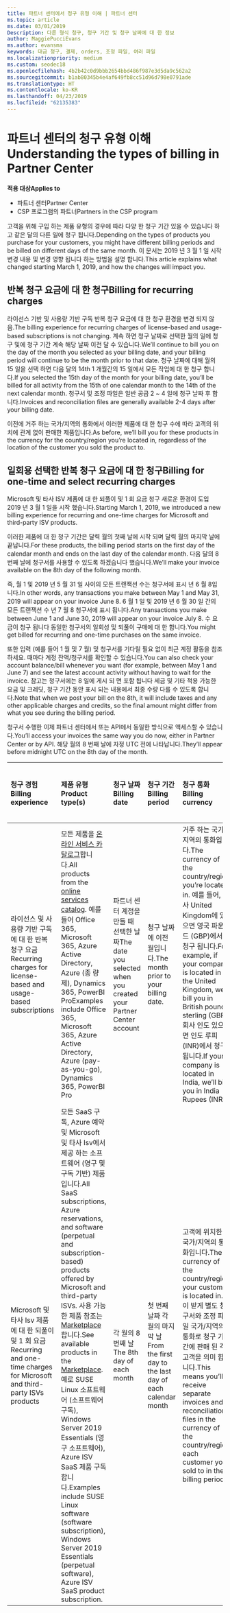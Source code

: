 ```yaml
---
title: 파트너 센터에서 청구 유형 이해 | 파트너 센터
ms.topic: article
ms.date: 03/01/2019
Description: 다른 형식 청구, 청구 기간 및 청구 날짜에 대 한 정보
author: MaggiePucciEvans
ms.author: evansma
keywords: 대금 청구, 결제, orders, 조정 파일, 여러 파일
ms.localizationpriority: medium
ms.custom: seodec18
ms.openlocfilehash: 4b2b42c0d9bbb2654bbd486f987e3d5da9c562a2
ms.sourcegitcommit: b1ab80345b4e4af649fb8cc51d96d798e0791ade
ms.translationtype: HT
ms.contentlocale: ko-KR
ms.lasthandoff: 04/23/2019
ms.locfileid: "62135383"
---
```

# <a name="understanding-the-types-of-billing-in-partner-center"></a><span data-ttu-id="9835e-104">파트너 센터의 청구 유형 이해</span><span class="sxs-lookup"><span data-stu-id="9835e-104">Understanding the types of billing in Partner Center</span></span>

<span data-ttu-id="9835e-105">**적용 대상**</span><span class="sxs-lookup"><span data-stu-id="9835e-105">**Applies to**</span></span>

-  <span data-ttu-id="9835e-106">파트너 센터</span><span class="sxs-lookup"><span data-stu-id="9835e-106">Partner Center</span></span>
-  <span data-ttu-id="9835e-107">CSP 프로그램의 파트너</span><span class="sxs-lookup"><span data-stu-id="9835e-107">Partners in the CSP program</span></span>

<span data-ttu-id="9835e-108">고객을 위해 구입 하는 제품 유형의 경우에 따라 다양 한 청구 기간 있을 수 있습니다 하 고 같은 달의 다른 일에 청구 됩니다.</span><span class="sxs-lookup"><span data-stu-id="9835e-108">Depending on the types of products you purchase for your customers, you might have different billing periods and be billed on different days of the same month.</span></span> <span data-ttu-id="9835e-109">이 문서는 2019 년 3 월 1 일 시작 변경 내용 및 변경 영향 됩니다 하는 방법을 설명 합니다.</span><span class="sxs-lookup"><span data-stu-id="9835e-109">This article explains what changed starting March 1, 2019, and how the changes will impact you.</span></span>

## <a name="billing-for-recurring-charges"></a><span data-ttu-id="9835e-110">반복 청구 요금에 대 한 청구</span><span class="sxs-lookup"><span data-stu-id="9835e-110">Billing for recurring charges</span></span>

<span data-ttu-id="9835e-111">라이선스 기반 및 사용량 기반 구독 반복 청구 요금에 대 한 청구 환경을 변경 되지 않음.</span><span class="sxs-lookup"><span data-stu-id="9835e-111">The billing experience for recurring charges of license-based and usage-based subscriptions is not changing.</span></span> <span data-ttu-id="9835e-112">계속 하면 청구 날짜로 선택한 월의 일에 청구 및에 청구 기간 계속 해당 날짜 이전 달 수 있습니다.</span><span class="sxs-lookup"><span data-stu-id="9835e-112">We’ll continue to bill you on the day of the month you selected as your billing date, and your billing period will continue to be the month prior to that date.</span></span> <span data-ttu-id="9835e-113">청구 날짜에 대해 월의 15 일을 선택 하면 다음 달의 14th 1 개월간의 15 일에서 모든 작업에 대 한 청구 합니다.</span><span class="sxs-lookup"><span data-stu-id="9835e-113">If you selected the 15th day of the month for your billing date, you’ll be billed for all activity from the 15th of one calendar month to the 14th of the next calendar month.</span></span> <span data-ttu-id="9835e-114">청구서 및 조정 파일은 일반 공급 2 ~ 4 일에 청구 날짜 후 합니다.</span><span class="sxs-lookup"><span data-stu-id="9835e-114">Invoices and reconciliation files are generally available 2-4 days after your billing date.</span></span>

<span data-ttu-id="9835e-115">이전에 거주 하는 국가/지역의 통화에서 이러한 제품에 대 한 청구 수에 따라 고객의 위치에 관계 없이 판매한 제품입니다.</span><span class="sxs-lookup"><span data-stu-id="9835e-115">As before, we’ll bill you for these products in the currency for the country/region you’re located in, regardless of the location of the customer you sold the product to.</span></span>

## <a name="billing-for-one-time-and-select-recurring-charges"></a><span data-ttu-id="9835e-116">일회용 선택한 반복 청구 요금에 대 한 청구</span><span class="sxs-lookup"><span data-stu-id="9835e-116">Billing for one-time and select recurring charges</span></span>

<span data-ttu-id="9835e-117">Microsoft 및 타사 ISV 제품에 대 한 되풀이 및 1 회 요금 청구 새로운 환경이 도입 2019 년 3 월 1 일을 시작 했습니다.</span><span class="sxs-lookup"><span data-stu-id="9835e-117">Starting March 1, 2019, we introduced a new billing experience for recurring and one-time charges for Microsoft and third-party ISV products.</span></span>

<span data-ttu-id="9835e-118">이러한 제품에 대 한 청구 기간은 달력 월의 첫째 날에 시작 되며 달력 월의 마지막 날에 끝납니다.</span><span class="sxs-lookup"><span data-stu-id="9835e-118">For these products, the billing period starts on the first day of the calendar month and ends on the last day of the calendar month.</span></span> <span data-ttu-id="9835e-119">다음 달의 8 번째 날에 청구서를 사용할 수 있도록 하겠습니다 했습니다.</span><span class="sxs-lookup"><span data-stu-id="9835e-119">We’ll make your invoice available on the 8th day of the following month.</span></span> 

<span data-ttu-id="9835e-120">즉, 월 1 및 2019 년 5 월 31 일 사이의 모든 트랜잭션 수는 청구서에 표시 년 6 월 8입니다.</span><span class="sxs-lookup"><span data-stu-id="9835e-120">In other words, any transactions you make between May 1 and May 31, 2019 will appear on your invoice June 8.</span></span> <span data-ttu-id="9835e-121">6 월 1 일 및 2019 년 6 월 30 일 간의 모든 트랜잭션 수 년 7 월 8 청구서에 표시 됩니다.</span><span class="sxs-lookup"><span data-stu-id="9835e-121">Any transactions you make between June 1 and June 30, 2019 will appear on your invoice July 8.</span></span> <span data-ttu-id="9835e-122">수 요금이 청구 됩니다 동일한 청구서의 일회성 및 되풀이 구매에 대 한 합니다.</span><span class="sxs-lookup"><span data-stu-id="9835e-122">You might get billed for recurring and one-time purchases on the same invoice.</span></span> 

<span data-ttu-id="9835e-123">또한 입력 (예를 들어 1 월 및 7 월) 및 청구서를 기다릴 필요 없이 최근 계정 활동을 참조 하세요. 때마다 계정 잔액/청구서를 확인할 수 있습니다.</span><span class="sxs-lookup"><span data-stu-id="9835e-123">You can also check your account balance/bill whenever you want (for example, between May 1 and June 7) and see the latest account activity without having to wait for the invoice.</span></span> <span data-ttu-id="9835e-124">참고는 청구서에는 8 일에 게시 되 면 포함 됩니다 세금 및 기타 적용 가능한 요금 및 크레딧, 청구 기간 동안 표시 되는 내용에서 최종 수량 다를 수 있도록 합니다.</span><span class="sxs-lookup"><span data-stu-id="9835e-124">Note that when we post your bill on the 8th, it will include taxes and any other applicable charges and credits, so the final amount might differ from what you see during the billing period.</span></span> 

<span data-ttu-id="9835e-125">청구서 수행한 이제 파트너 센터에서 또는 API에서 동일한 방식으로 액세스할 수 있습니다.</span><span class="sxs-lookup"><span data-stu-id="9835e-125">You’ll access your invoices the same way you do now, either in Partner Center or by API.</span></span> <span data-ttu-id="9835e-126">해당 월의 8 번째 날에 자정 UTC 전에 나타납니다.</span><span class="sxs-lookup"><span data-stu-id="9835e-126">They’ll appear before midnight UTC on the 8th day of the month.</span></span> 

|<span data-ttu-id="9835e-127">**청구 경험**</span><span class="sxs-lookup"><span data-stu-id="9835e-127">**Billing experience**</span></span>|<span data-ttu-id="9835e-128">**제품 유형**</span><span class="sxs-lookup"><span data-stu-id="9835e-128">**Product type(s)**</span></span>|<span data-ttu-id="9835e-129">**청구 날짜**</span><span class="sxs-lookup"><span data-stu-id="9835e-129">**Billing date**</span></span>|<span data-ttu-id="9835e-130">**청구 기간**</span><span class="sxs-lookup"><span data-stu-id="9835e-130">**Billing period**</span></span>|<span data-ttu-id="9835e-131">**청구 통화**</span><span class="sxs-lookup"><span data-stu-id="9835e-131">**Billing currency**</span></span>|<span data-ttu-id="9835e-132">**현재 활동을 사용할 수 있습니까?**</span><span class="sxs-lookup"><span data-stu-id="9835e-132">**Current activity available?**</span></span>|
|:----------------|:--------------|:--------------|:--------------|:--------------|:--------------|
|<span data-ttu-id="9835e-133">라이선스 및 사용량 기반 구독에 대 한 반복 청구 요금</span><span class="sxs-lookup"><span data-stu-id="9835e-133">Recurring charges for license-based and usage-based subscriptions</span></span> |<span data-ttu-id="9835e-134">모든 제품을 [온라인 서비스 카탈로그](https://partner.microsoft.com/commerce/preferredoffers/list)합니다.</span><span class="sxs-lookup"><span data-stu-id="9835e-134">All products from the [online services catalog](https://partner.microsoft.com/commerce/preferredoffers/list).</span></span> <span data-ttu-id="9835e-135">예를 들어 Office 365, Microsoft 365, Azure Active Directory, Azure (종 량 제), Dynamics 365, PowerBI Pro</span><span class="sxs-lookup"><span data-stu-id="9835e-135">Examples include Office 365, Microsoft 365, Azure Active Directory, Azure (pay-as-you-go), Dynamics 365, PowerBI Pro</span></span> |<span data-ttu-id="9835e-136">파트너 센터 계정을 만들 때 선택한 날짜</span><span class="sxs-lookup"><span data-stu-id="9835e-136">The date you selected when you created your Partner Center account</span></span> |<span data-ttu-id="9835e-137">청구 날짜에 이전 월입니다.</span><span class="sxs-lookup"><span data-stu-id="9835e-137">The month prior to your billing date.</span></span> |<span data-ttu-id="9835e-138">거주 하는 국가/지역의 통화입니다.</span><span class="sxs-lookup"><span data-stu-id="9835e-138">The currency of the country/region you’re located in.</span></span> <span data-ttu-id="9835e-139">예를 들어, 회사 United Kingdom에 있으면 영국 파운드 (GBP)에서 청구 됩니다.</span><span class="sxs-lookup"><span data-stu-id="9835e-139">For example, if your company is located in the United Kingdom, we’ll bill you in British pounds sterling (GBP).</span></span> <span data-ttu-id="9835e-140">회사 인도 있으면 인도 루피 (INR)에서 청구 됩니다.</span><span class="sxs-lookup"><span data-stu-id="9835e-140">If your company is located in India, we’ll bill you in India Rupees (INR).</span></span>  |<span data-ttu-id="9835e-141">아니오</span><span class="sxs-lookup"><span data-stu-id="9835e-141">No</span></span> |
|<span data-ttu-id="9835e-142">Microsoft 및 타사 Isv 제품에 대 한 되풀이 및 1 회 요금</span><span class="sxs-lookup"><span data-stu-id="9835e-142">Recurring and one-time charges for Microsoft and third-party ISVs products</span></span> |<span data-ttu-id="9835e-143">모든 SaaS 구독, Azure 예약 및 Microsoft 및 타사 Isv에서 제공 하는 소프트웨어 (영구 및 구독 기반) 제품입니다.</span><span class="sxs-lookup"><span data-stu-id="9835e-143">All SaaS subscriptions, Azure reservations, and software (perpetual and subscription-based) products offered by Microsoft and third-party ISVs.</span></span> <span data-ttu-id="9835e-144">사용 가능한 제품 참조는 [Marketplace](https://partner.microsoft.com/commerce/sales?type=Any&category=Any)합니다.</span><span class="sxs-lookup"><span data-stu-id="9835e-144">See available products in the [Marketplace](https://partner.microsoft.com/commerce/sales?type=Any&category=Any).</span></span> <span data-ttu-id="9835e-145">예로 SUSE Linux 소프트웨어 (소프트웨어 구독), Windows Server 2019 Essentials (영구 소프트웨어), Azure ISV SaaS 제품 구독 합니다.</span><span class="sxs-lookup"><span data-stu-id="9835e-145">Examples include SUSE Linux software (software subscription), Windows Server 2019 Essentials (perpetual software), Azure ISV SaaS product subscription.</span></span> |<span data-ttu-id="9835e-146">각 월의 8 번째 날</span><span class="sxs-lookup"><span data-stu-id="9835e-146">The 8th day of each month</span></span> |<span data-ttu-id="9835e-147">첫 번째 날짜 각 월의 마지막 날</span><span class="sxs-lookup"><span data-stu-id="9835e-147">From the first day to the last day of each calendar month</span></span> |<span data-ttu-id="9835e-148">고객에 위치한 국가/지역의 통화입니다.</span><span class="sxs-lookup"><span data-stu-id="9835e-148">The currency of the country/region your customer is located in.</span></span> <span data-ttu-id="9835e-149">이 받게 별도 청구서와 조정 파일 국가/지역의 통화로 청구 기간에 판매 된 각 고객을 의미 합니다.</span><span class="sxs-lookup"><span data-stu-id="9835e-149">This means you’ll receive separate invoices and reconciliation files in the currency of the country/region each customer you sold to in the billing period.</span></span> |<span data-ttu-id="9835e-150">예</span><span class="sxs-lookup"><span data-stu-id="9835e-150">Yes</span></span> |
